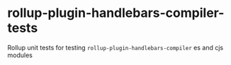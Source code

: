 # rollup-plugin-handlebars-compiler-tests
Rollup unit tests for testing `rollup-plugin-handlebars-compiler` es and cjs modules
